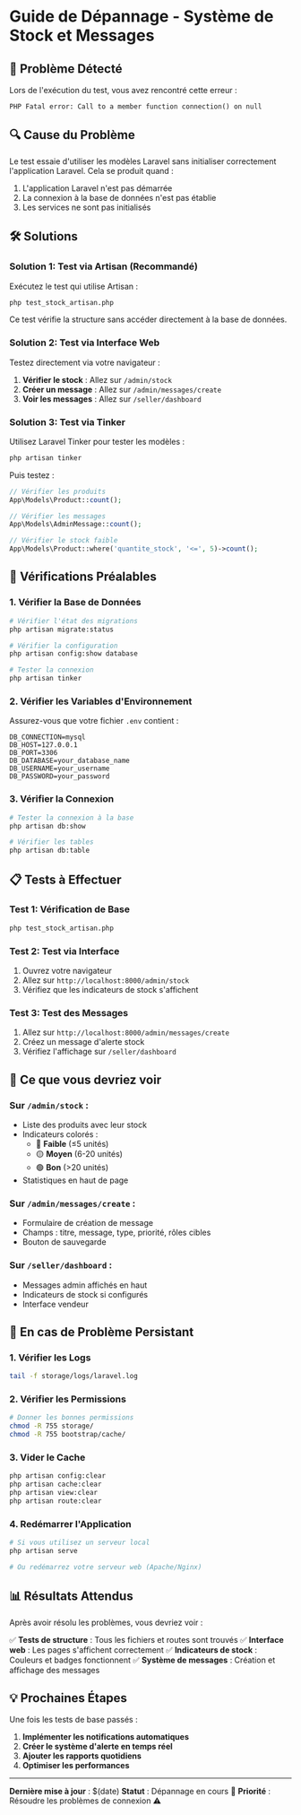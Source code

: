 # Guide de Dépannage - Système de Stock et Messages

## 🚨 **Problème Détecté**

Lors de l'exécution du test, vous avez rencontré cette erreur :
```
PHP Fatal error: Call to a member function connection() on null
```

## 🔍 **Cause du Problème**

Le test essaie d'utiliser les modèles Laravel sans initialiser correctement l'application Laravel. Cela se produit quand :
1. L'application Laravel n'est pas démarrée
2. La connexion à la base de données n'est pas établie
3. Les services ne sont pas initialisés

## 🛠️ **Solutions**

### **Solution 1: Test via Artisan (Recommandé)**

Exécutez le test qui utilise Artisan :
```bash
php test_stock_artisan.php
```

Ce test vérifie la structure sans accéder directement à la base de données.

### **Solution 2: Test via Interface Web**

Testez directement via votre navigateur :

1. **Vérifier le stock** : Allez sur `/admin/stock`
2. **Créer un message** : Allez sur `/admin/messages/create`
3. **Voir les messages** : Allez sur `/seller/dashboard`

### **Solution 3: Test via Tinker**

Utilisez Laravel Tinker pour tester les modèles :
```bash
php artisan tinker
```

Puis testez :
```php
// Vérifier les produits
App\Models\Product::count();

// Vérifier les messages
App\Models\AdminMessage::count();

// Vérifier le stock faible
App\Models\Product::where('quantite_stock', '<=', 5)->count();
```

## 🔧 **Vérifications Préalables**

### **1. Vérifier la Base de Données**
```bash
# Vérifier l'état des migrations
php artisan migrate:status

# Vérifier la configuration
php artisan config:show database

# Tester la connexion
php artisan tinker
```

### **2. Vérifier les Variables d'Environnement**
Assurez-vous que votre fichier `.env` contient :
```env
DB_CONNECTION=mysql
DB_HOST=127.0.0.1
DB_PORT=3306
DB_DATABASE=your_database_name
DB_USERNAME=your_username
DB_PASSWORD=your_password
```

### **3. Vérifier la Connexion**
```bash
# Tester la connexion à la base
php artisan db:show

# Vérifier les tables
php artisan db:table
```

## 📋 **Tests à Effectuer**

### **Test 1: Vérification de Base**
```bash
php test_stock_artisan.php
```

### **Test 2: Test via Interface**
1. Ouvrez votre navigateur
2. Allez sur `http://localhost:8000/admin/stock`
3. Vérifiez que les indicateurs de stock s'affichent

### **Test 3: Test des Messages**
1. Allez sur `http://localhost:8000/admin/messages/create`
2. Créez un message d'alerte stock
3. Vérifiez l'affichage sur `/seller/dashboard`

## 🎯 **Ce que vous devriez voir**

### **Sur `/admin/stock` :**
- Liste des produits avec leur stock
- Indicateurs colorés :
  - 🔴 **Faible** (≤5 unités)
  - 🟡 **Moyen** (6-20 unités)
  - 🟢 **Bon** (>20 unités)
- Statistiques en haut de page

### **Sur `/admin/messages/create` :**
- Formulaire de création de message
- Champs : titre, message, type, priorité, rôles cibles
- Bouton de sauvegarde

### **Sur `/seller/dashboard` :**
- Messages admin affichés en haut
- Indicateurs de stock si configurés
- Interface vendeur

## 🚨 **En cas de Problème Persistant**

### **1. Vérifier les Logs**
```bash
tail -f storage/logs/laravel.log
```

### **2. Vérifier les Permissions**
```bash
# Donner les bonnes permissions
chmod -R 755 storage/
chmod -R 755 bootstrap/cache/
```

### **3. Vider le Cache**
```bash
php artisan config:clear
php artisan cache:clear
php artisan view:clear
php artisan route:clear
```

### **4. Redémarrer l'Application**
```bash
# Si vous utilisez un serveur local
php artisan serve

# Ou redémarrez votre serveur web (Apache/Nginx)
```

## 📊 **Résultats Attendus**

Après avoir résolu les problèmes, vous devriez voir :

✅ **Tests de structure** : Tous les fichiers et routes sont trouvés
✅ **Interface web** : Les pages s'affichent correctement
✅ **Indicateurs de stock** : Couleurs et badges fonctionnent
✅ **Système de messages** : Création et affichage des messages

## 💡 **Prochaines Étapes**

Une fois les tests de base passés :

1. **Implémenter les notifications automatiques**
2. **Créer le système d'alerte en temps réel**
3. **Ajouter les rapports quotidiens**
4. **Optimiser les performances**

---

**Dernière mise à jour** : $(date)
**Statut** : Dépannage en cours 🔧
**Priorité** : Résoudre les problèmes de connexion ⚠️
